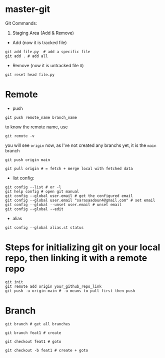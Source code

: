 # master-git

Git Commands:

1. Staging Area (Add & Remove)
- Add (now it is tracked file)

``` 
git add file.py  # add a specific file
git add . # add all
```

- Remove (now it is untracked file `U`)

```
git reset head file.py 
```

# Remote
- push
```
git push remote_name branch_name
```
to know the remote name, use
```
git remote -v
```
you will see `origin`
now, as I've not created any branchs yet, it is the `main` branch 
```
git push origin main
```


```
git pull origin # = fetch + merge local with fetched data
```

- list config:
```
git config --list # or -l
git help config # open git manual
git config --global user.email # get the configured email
git config --global user.email "sarasaadoun4@gmail.com" # set email
git config --global --unset user.email # unset email
git config --global --edit

```
- alias
```
git config --global alias.st status
```
# Steps for initializing git on your local repo, then linking it with a remote repo
```
git init
git remote add origin your_github_repo_link
git push -u origin main # -u means to pull first then push
```

# Branch
```
git branch # get all branches

git branch feat1 # create

git checkout feat1 # goto

git checkout -b feat1 # create + goto
```